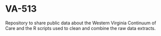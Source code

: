 # VA-513
Repository to share public data about the Western Virginia Continuum of Care and the R scripts used to clean and combine the raw data extracts.
